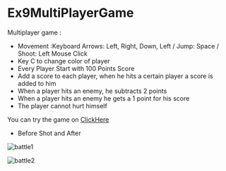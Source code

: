# Ex9MultiPlayerGame

Multiplayer game :
* Movement :Keyboard Arrows: Left, Right, Down, Left / Jump: Space / Shoot: Left Mouse Click
* Key C to change color of player
* Every Player Start with 100 Points Score
* Add a score to each player, when he hits a certain player a score is added to him
* When a player hits an enemy, he subtracts 2 points
* When a player hits an enemy he gets a 1 point for his score
* The player cannot hurt himself

You can try the game on [ClickHere](https://liron02319.itch.io/ex9)

* Before Shot and After

![battle1](https://github.com/L-DevelopGame/Ex9Multiplayer/assets/57791415/99f41243-f121-4373-ba94-9ef4dd6021d1)

![battle2](https://github.com/L-DevelopGame/Ex9Multiplayer/assets/57791415/27720bf5-cd6f-47df-915c-fb254777de6d)
